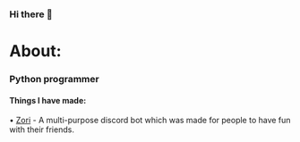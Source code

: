 ### Hi there 👋




# About:

### Python programmer

#### Things I have made:
• [Zori](https://zori.social) - A multi-purpose discord bot which was made for people to have fun with their friends.



